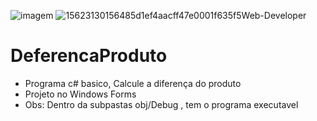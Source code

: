 ![imagem](https://user-images.githubusercontent.com/25933386/116760987-d6706c00-a9ec-11eb-9e2e-7dd29296c4c3.jpg)
![15623130156485d1ef4aacff47e0001f635f5Web-Developer](https://user-images.githubusercontent.com/25933386/116765880-f78d8880-a9fd-11eb-924b-d8c65c90dc33.jpg)







# DeferencaProduto
- Programa c# basico, Calcule a diferença do produto
- Projeto no  Windows Forms
- Obs: Dentro da subpastas obj/Debug , tem o programa executavel


